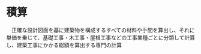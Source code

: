 # 積算
　正確な設計図面を基に建築物を構成するすべての材料や手間を算出し、それに単価を乗じて、基礎工事・木工事・屋根工事などの工事業種ごとに分類して計算し、建築工事にかかる総額を算出する専門の計算
